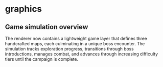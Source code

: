 # graphics

## Game simulation overview

The renderer now contains a lightweight game layer that defines three handcrafted
maps, each culminating in a unique boss encounter. The simulation tracks
exploration progress, transitions through boss introductions, manages combat, and
advances through increasing difficulty tiers until the campaign is complete.

